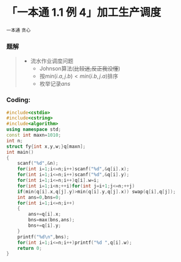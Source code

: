 # 「一本通 1.1 例 4」加工生产调度

`一本通` `贪心`

### 题解

> - 流水作业调度问题
>  	- Johnson算法(~~比较迷,反正我没懂~~)
>  	- 按$min(i.a,j.b)<min(i.b,j.a)$排序
>  	- 枚举记录$ans$

### Coding:
```cpp
#include<cstdio>
#include<cstring>
#include<algorithm>
using namespace std;
const int maxn=1010;
int n;
struct fy{int x,y,w;}q[maxn];
int main()
{
	scanf("%d",&n);
	for(int i=1;i<=n;i++)scanf("%d",&q[i].x);
	for(int i=1;i<=n;i++)scanf("%d",&q[i].y);
	for(int i=1;i<=n;i++)q[i].w=i;
	for(int i=1;i<n;++i)for(int j=i+1;j<=n;++j)
	if(min(q[i].x,q[j].y)>min(q[i].y,q[j].x)) swap(q[i],q[j]);
	int ans=0,bns=0;
	for(int i=1;i<=n;i++)
	{
		ans+=q[i].x;
		bns=max(bns,ans);
		bns+=q[i].y;
	}
	printf("%d\n",bns);
	for(int i=1;i<=n;i++)printf("%d ",q[i].w);
	return 0;
}
```
<!--stackedit_data:
eyJoaXN0b3J5IjpbLTE1NzQ2OTcwNTJdfQ==
-->